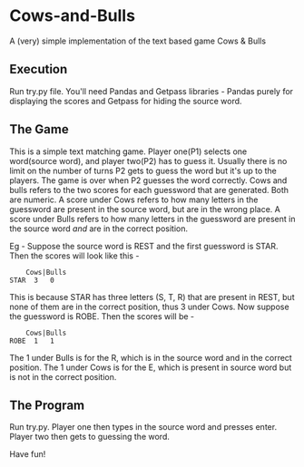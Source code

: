 # Cows-and-Bulls
A (very) simple implementation of the text based game Cows &amp; Bulls

## Execution
Run try.py file. You'll need Pandas and Getpass libraries - Pandas purely for displaying the scores and Getpass for hiding the source word.

## The Game
This is a simple text matching game. Player one(P1) selects one word(source word), and player two(P2) has to guess it. 
Usually there is no limit on the number of turns P2 gets to guess the word but it's up to the players. The game is over when P2 guesses the word correctly.
Cows and bulls refers to the two scores for each guessword that are generated. Both are numeric. A score under Cows refers to how many letters in the guessword are present in the source word, but are in the wrong place. A score under Bulls refers to how many letters in the guessword are present in the source word *and* are in the correct position.

Eg - 
 Suppose the source word is REST and the first guessword is STAR. Then the scores will look like this - 
 
 
        Cows|Bulls
    STAR  3   0
 
 
 This is because STAR has three letters (S, T, R) that are present in REST, but none of them are in the correct position, thus 3 under      Cows.
 Now suppose the guessword is ROBE. Then the scores will be -
 
        Cows|Bulls
    ROBE  1   1
 
 
 The 1 under Bulls is for the R, which is in the source word and in the correct position. The 1 under Cows is for the E, which is present in source word but is not in the correct position.
 
## The Program
Run try.py. Player one then types in the source word and presses enter. Player two then gets to guessing the word.

Have fun!

